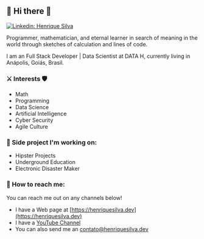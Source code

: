  ## 🧟 Hi there 🙂

[![Linkedin: Henrique Silva](https://img.shields.io/badge/-Henrique%20Silva-blue?style=flat-square&logo=Linkedin&logoColor=white&link=https://www.linkedin.com/in/henriquesilvadev/)](https://www.linkedin.com/in/henriquesilvadev/)

Programmer, mathematician, and eternal learner in search of meaning in the world through sketches of calculation and lines of code.

I am an Full Stack Developer | Data Scientist at DATA H, currently living in Anápolis, Goiás, Brasil.

### ⚔️ Interests 🛡️
- Math
- Programming
- Data Science
- Artificial Intelligence
- Cyber Security
- Agile Culture

### 🦄 Side project I'm working on:

- Hipster Projects
- Underground Education
- Electronic Disaster Maker

### 🦉 How to reach me:

You can reach me out on any channels below!

- I have a Web page at [https://henriquesilva.dev](https://henriquesilva.dev)
- I have a [YouTube Channel](https://www.youtube.com/channel/UCYNDBp1J4rO4m0FPoTzJZYw?view_as)
- You can also send me an [contato@henriquesilva.dev](mailto:contato@henriquesilva.dev)

